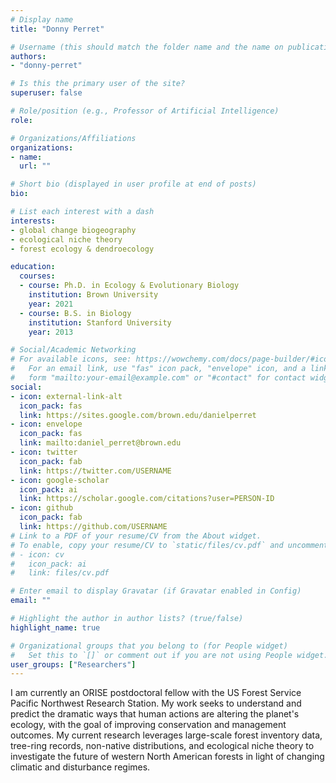 ```yaml
---
# Display name
title: "Donny Perret"

# Username (this should match the folder name and the name on publications)
authors:
- "donny-perret"

# Is this the primary user of the site?
superuser: false

# Role/position (e.g., Professor of Artificial Intelligence)
role:

# Organizations/Affiliations
organizations:
- name: 
  url: ""

# Short bio (displayed in user profile at end of posts)
bio: 

# List each interest with a dash
interests:
- global change biogeography
- ecological niche theory
- forest ecology & dendroecology

education:
  courses:
  - course: Ph.D. in Ecology & Evolutionary Biology
    institution: Brown University
    year: 2021
  - course: B.S. in Biology
    institution: Stanford University
    year: 2013

# Social/Academic Networking
# For available icons, see: https://wowchemy.com/docs/page-builder/#icons
#   For an email link, use "fas" icon pack, "envelope" icon, and a link in the
#   form "mailto:your-email@example.com" or "#contact" for contact widget.
social:
- icon: external-link-alt
  icon_pack: fas
  link: https://sites.google.com/brown.edu/danielperret
- icon: envelope
  icon_pack: fas
  link: mailto:daniel_perret@brown.edu
- icon: twitter
  icon_pack: fab
  link: https://twitter.com/USERNAME
- icon: google-scholar
  icon_pack: ai
  link: https://scholar.google.com/citations?user=PERSON-ID
- icon: github
  icon_pack: fab
  link: https://github.com/USERNAME
# Link to a PDF of your resume/CV from the About widget.
# To enable, copy your resume/CV to `static/files/cv.pdf` and uncomment the lines below.
# - icon: cv
#   icon_pack: ai
#   link: files/cv.pdf

# Enter email to display Gravatar (if Gravatar enabled in Config)
email: ""

# Highlight the author in author lists? (true/false)
highlight_name: true

# Organizational groups that you belong to (for People widget)
#   Set this to `[]` or comment out if you are not using People widget.
user_groups: ["Researchers"]
---
```


I am currently an ORISE postdoctoral fellow with the US Forest Service Pacific Northwest Research Station. My work seeks to understand and predict the dramatic ways that human actions are altering the planet's ecology, with the goal of improving conservation and management outcomes. My current research leverages large-scale forest inventory data, tree-ring records, non-native distributions, and ecological niche theory to investigate the future of western North American forests in light of changing climatic and disturbance regimes.